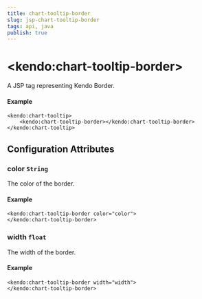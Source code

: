 ```yaml
---
title: chart-tooltip-border
slug: jsp-chart-tooltip-border
tags: api, java
publish: true
---
```


# \<kendo:chart-tooltip-border\>
A JSP tag representing Kendo Border.

#### Example
    <kendo:chart-tooltip>
        <kendo:chart-tooltip-border></kendo:chart-tooltip-border>
    </kendo:chart-tooltip>


## Configuration Attributes


### color `String`

The color of the border.

#### Example
    <kendo:chart-tooltip-border color="color">
    </kendo:chart-tooltip-border>



### width `float`

The width of the border.

#### Example
    <kendo:chart-tooltip-border width="width">
    </kendo:chart-tooltip-border>


